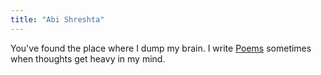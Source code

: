 ```yaml
---
title: "Abi Shreshta"
---
```


You've found the place where I dump my brain.
I write [Poems](notes/Poems.md) sometimes when thoughts get heavy in my mind.
